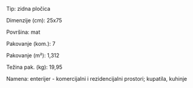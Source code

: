 Tip: zidna pločica

Dimenzije (cm): 25x75

Površina: mat

Pakovanje (kom.): 7

Pakovanje (m²): 1,312

Težina pak. (kg): 19,95

Namena: enterijer - komercijalni i rezidencijalni prostori; kupatila, kuhinje